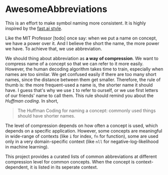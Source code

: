 # AwesomeAbbreviations
This is an effort to make symbol naming more consistent. It is highly inspired by the [fast.ai style](https://github.com/fastai/fastai/blob/master/docs/style.md).

Like the MIT Professor [todo] once say: when we put a name on concept, we have a power over it. And I believe the short the name, the
more power we have. To achieve that, we use abbreviation.

We should thing about abbreviation as **a way of compression**. We want to compress name of a concept
so that we can refer to it more easily. However, the human decoding algorithm takes time to train, especially when names are too similar.
We get confused easily if there are too many short names, since the distance between them get smaller. Therefore, the rule of 
thumb is: the more frequent-used a name is, the shorter name it should have. I guess that's why we use `I` to refer to ourself,
or we use first letters of our friends' name to call them. This rule should remind you about the *Huffman coding*. In short,

> The Huffman Coding for naming a concept: commonly used things should have shorter names. 

The level of compression depends on how often a concept is used, which depends on a specific application. 
However, some concepts are meaningful in wide-range of contexts (like `i` for index, `fn` for function), 
some are used only in a very domain-specific context (like `nll` for negative-log-likelihood in machine learning).

This project provides a curated lists of common abbreviations at different compression level for common concepts.
When the concept is context-dependent, it is listed in its seperate context.
